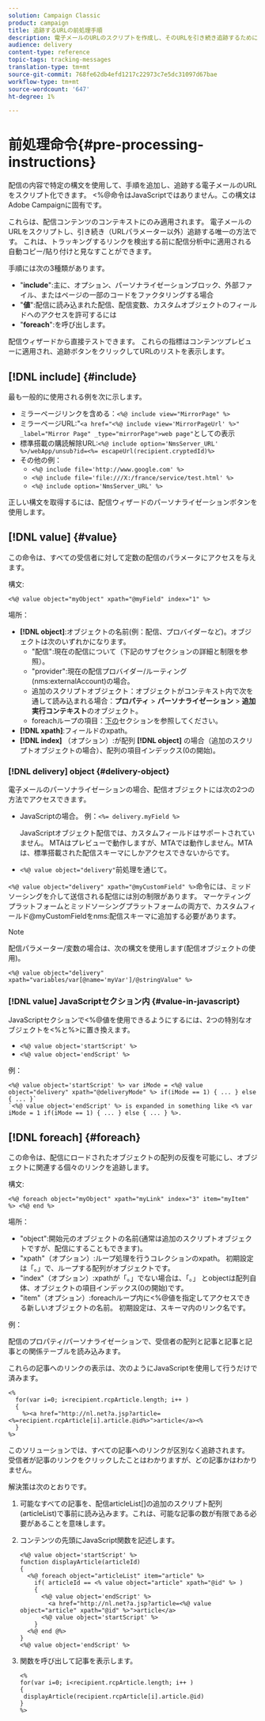 ```yaml
---
solution: Campaign Classic
product: campaign
title: 追跡するURLの前処理手順
description: 電子メールのURLのスクリプトを作成し、そのURLを引き続き追跡するために使用する事前処理の手順について詳しく説明します。
audience: delivery
content-type: reference
topic-tags: tracking-messages
translation-type: tm+mt
source-git-commit: 768fe62db4efd1217c22973c7e5dc31097d67bae
workflow-type: tm+mt
source-wordcount: '647'
ht-degree: 1%

---
```



# 前処理命令{#pre-processing-instructions}

配信の内容で特定の構文を使用して、手順を追加し、追跡する電子メールのURLをスクリプト化できます。 &lt;%@命令はJavaScriptではありません。この構文はAdobe Campaignに固有です。

これらは、配信コンテンツのコンテキストにのみ適用されます。 電子メールのURLをスクリプトし、引き続き（URLパラメーター以外）追跡する唯一の方法です。 これは、トラッキングするリンクを検出する前に配信分析中に適用される自動コピー/貼り付けと見なすことができます。

手順には次の3種類があります。

* &quot;**include**&quot;:主に、オプション、パーソナライゼーションブロック、外部ファイル、またはページの一部のコードをファクタリングする場合
* &quot;**値**&quot;:配信に読み込まれた配信、配信変数、カスタムオブジェクトのフィールドへのアクセスを許可するには
* &quot;**foreach**&quot;:を呼び出します。

配信ウィザードから直接テストできます。 これらの指標はコンテンツプレビューに適用され、追跡ボタンをクリックしてURLのリストを表示します。

## [!DNL include] {#include}

最も一般的に使用される例を次に示します。

* ミラーページリンクを含める：`<%@ include view="MirrorPage" %>`
* ミラーページURL:&quot;`<a href="<%@ include view='MirrorPageUrl' %>" _label="Mirror Page" _type="mirrorPage">web page"`としての表示
* 標準搭載の購読解除URL:`<%@ include option='NmsServer_URL' %>/webApp/unsub?id=<%= escapeUrl(recipient.cryptedId)%>`
* その他の例：
   * `<%@ include file='http://www.google.com' %>`
   * `<%@ include file='file:///X:/france/service/test.html' %>`
   * `<%@ include option='NmsServer_URL' %>`

正しい構文を取得するには、配信ウィザードのパーソナライゼーションボタンを使用します。

## [!DNL value] {#value}

この命令は、すべての受信者に対して定数の配信のパラメータにアクセスを与えます。

構文:

`<%@ value object="myObject" xpath="@myField" index="1" %>`

場所：

* **[!DNL object]**:オブジェクトの名前(例：配信、プロバイダーなど)。オブジェクトは次のいずれかになります。
   * &quot;配信&quot;:現在の配信について（下記のサブセクションの詳細と制限を参照）。
   * &quot;provider&quot;:現在の配信プロバイダー/ルーティング(nms:externalAccount)の場合。
   * 追加のスクリプトオブジェクト：オブジェクトがコンテキスト内で次を通して読み込まれる場合：**プロパティ** > **パーソナライゼーション** > **追加実行コンテキスト**&#x200B;のオブジェクト。
   * foreachループの項目：[下の](#foreach)セクションを参照してください。
* **[!DNL xpath]**:フィールドのxpath。
* **[!DNL index]** （オプション）:が配列 **[!DNL object]** の場合（追加のスクリプトオブジェクトの場合）、配列の項目インデックス(0の開始)。

### [!DNL delivery] object {#delivery-object}

電子メールのパーソナライゼーションの場合、配信オブジェクトには次の2つの方法でアクセスできます。

* JavaScriptの場合。 例：`<%= delivery.myField %>`

   JavaScriptオブジェクト配信では、カスタムフィールドはサポートされていません。 MTAはプレビューで動作しますが、MTAでは動作しません。MTAは、標準搭載された配信スキーマにしかアクセスできないからです。

* `<%@ value object="delivery"`前処理を通じて。

`<%@ value object="delivery" xpath="@myCustomField" %>`命令には、ミッドソーシングを介して送信される配信には別の制限があります。 マーケティングプラットフォームとミッドソーシングプラットフォームの両方で、カスタムフィールド@myCustomFieldをnms:配信スキーマに追加する必要があります。

>[!NOTE]
>
>配信パラメーター/変数の場合は、次の構文を使用します(配信オブジェクトの使用)。
>
>`<%@ value object="delivery" xpath="variables/var[@name='myVar']/@stringValue" %>`

### [!DNL value] JavaScriptセクション内  {#value-in-javascript}

JavaScriptセクションで&lt;%@値を使用できるようにするには、2つの特別なオブジェクトを&lt;%と%>に置き換えます。

* `<%@ value object='startScript' %>`
* `<%@ value object='endScript' %>`

例：

```
<%@ value object='startScript' %> var iMode = <%@ value object="delivery" xpath="@deliveryMode" %> if(iMode == 1) { ... } else { ... }`
`<%@ value object='endScript' %> is expanded in something like <% var iMode = 1 if(iMode == 1) { ... } else { ... } %>.
```

## [!DNL foreach] {#foreach}

この命令は、配信にロードされたオブジェクトの配列の反復を可能にし、オブジェクトに関連する個々のリンクを追跡します。

構文:

`<%@ foreach object="myObject" xpath="myLink" index="3" item="myItem" %> <%@ end %>`

場所：

* &quot;object&quot;:開始元のオブジェクトの名前(通常は追加のスクリプトオブジェクトですが、配信にすることもできます)。
* &quot;xpath&quot;（オプション）:ループ処理を行うコレクションのxpath。 初期設定は「。」で、ループする配列がオブジェクトです。
* &quot;index&quot;（オプション）:xpathが「。」でない場合は、「。」 とobjectは配列自体、オブジェクトの項目インデックス(0の開始)です。
* &quot;item&quot;（オプション）:foreachループ内に&lt;%@値を指定してアクセスできる新しいオブジェクトの名前。 初期設定は、スキーマ内のリンク名です。

例：

配信のプロパティ/パーソナライゼーションで、受信者の配列と記事と記事と記事との関係テーブルを読み込みます。

これらの記事へのリンクの表示は、次のようにJavaScriptを使用して行うだけで済みます。

```
<%
  for(var i=0; i<recipient.rcpArticle.length; i++ )
  {
    %><a href="http://nl.net?a.jsp?article=<%=recipient.rcpArticle[i].article.@id%>">article</a><%
  }
%>
```

このソリューションでは、すべての記事へのリンクが区別なく追跡されます。 受信者が記事のリンクをクリックしたことはわかりますが、どの記事かはわかりません。

解決策は次のとおりです。

1. 可能なすべての記事を、配信articleList[]の追加のスクリプト配列(articleList)で事前に読み込みます。これは、可能な記事の数が有限である必要があることを意味します。
1. コンテンツの先頭にJavaScript関数を記述します。

   ```
   <%@ value object='startScript' %>
   function displayArticle(articleId)
   {
     <%@ foreach object="articleList" item="article" %>
       if( articleId == <% value object="article" xpath="@id" %> ) 
       {
         <%@ value object='endScript' %>
           <a href="http://nl.net?a.jsp?article=<%@ value object="article" xpath="@id" %>">article</a>
         <%@ value object='startScript' %>
       } 
     <%@ end @%>
   }
   <%@ value object='endScript' %>
   ```
1. 関数を呼び出して記事を表示します。

   ```
   <%
   for(var i=0; i<recipient.rcpArticle.length; i++ )
   {
    displayArticle(recipient.rcpArticle[i].article.@id)
   }
   %>
   ```

